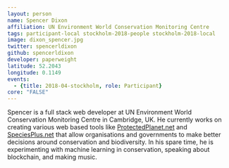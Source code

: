 ```yaml
---
layout: person
name: Spencer Dixon
affiliation: UN Environment World Conservation Monitoring Centre
tags: participant-local stockholm-2018-people stockholm-2018-local
image: dixon_spencer.jpg
twitter: spencerldixon
github: spencerldixon
developer: paperweight
latitude: 52.2043
longitude: 0.1149
events:
  - {title: 2018-04-stockholm, role: Participant}
core: "FALSE"
---
```

Spencer is a full stack web developer at UN Environment World Conservation Monitoring Centre in Cambridge, UK. He currently works on creating various web based tools like <a href="https://protectedplanet.net" target="_blank" rel="noopener">ProtectedPlanet.net</a> and <a href="https://speciesplus.net" target="_blank" rel="noopener">SpeciesPlus.net</a> that allow organisations and governments to make better decisions around conservation and biodiversity. In his spare time, he is experimenting with machine learning in conservation, speaking about blockchain, and making music.